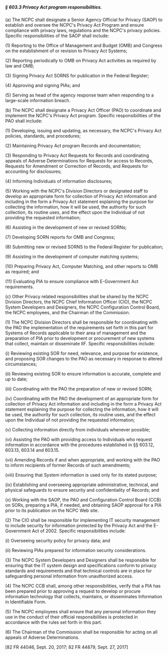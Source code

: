 ##### § 603.3 Privacy Act program responsibilities. #####

(a) The NCPC shall designate a Senior Agency Official for Privacy (SAOP) to establish and oversee the NCPC's Privacy Act Program and ensure compliance with privacy laws, regulations and the NCPC's privacy policies. Specific responsibilities of the SAOP shall include:

(1) Reporting to the Office of Management and Budget (OMB) and Congress on the establishment of or revision to Privacy Act Systems;

(2) Reporting periodically to OMB on Privacy Act activities as required by law and OMB;

(3) Signing Privacy Act SORNS for publication in the Federal Register;

(4) Approving and signing PIAs; and

(5) Serving as head of the agency response team when responding to a large-scale information breach.

(b) The NCPC shall designate a Privacy Act Officer (PAO) to coordinate and implement the NCPC's Privacy Act program. Specific responsibilities of the PAO shall include:

(1) Developing, issuing and updating, as necessary, the NCPC's Privacy Act policies, standards, and procedures;

(2) Maintaining Privacy Act program Records and documentation;

(3) Responding to Privacy Act Requests for Records and coordinating appeals of Adverse Determinations for Requests for access to Records, Requests for Amendment or Correction of Records, and Requests for accounting for disclosures;

(4) Informing Individuals of information disclosures;

(5) Working with the NCPC's Division Directors or designated staff to develop an appropriate form for collection of Privacy Act information and including in the form a Privacy Act statement explaining the purpose for collecting the information, how it will be used, the authority for such collection, its routine uses, and the effect upon the Individual of not providing the requested information;

(6) Assisting in the development of new or revised SORNs;

(7) Developing SORN reports for OMB and Congress;

(8) Submitting new or revised SORNS to the Federal Register for publication;

(9) Assisting in the development of computer matching systems;

(10) Preparing Privacy Act, Computer Matching, and other reports to OMB as required; and

(11) Evaluating PIA to ensure compliance with E-Government Act requirements.

(c) Other Privacy related responsibilities shall be shared by the NCPC Division Directors, the NCPC Chief Information Officer (CIO), the NCPC System Developers and Designers, the NCPC Configuration Control Board, the NCPC employees, and the Chairman of the Commission.

(1) The NCPC Division Directors shall be responsible for coordinating with the PAO the implementation of the requirements set forth in this part for Systems of Records applicable to their area of management and the preparation of PIA prior to development or procurement of new systems that collect, maintain or disseminate IIF. Specific responsibilities include:

(i) Reviewing existing SOR for need, relevance, and purpose for existence, and proposing SOR changes to the PAO as necessary in response to altered circumstances;

(ii) Reviewing existing SOR to ensure information is accurate, complete and up to date;

(iii) Coordinating with the PAO the preparation of new or revised SORN;

(iv) Coordinating with the PAO the development of an appropriate form for collection of Privacy Act information and including in the form a Privacy Act statement explaining the purpose for collecting the information, how it will be used, the authority for such collection, its routine uses, and the effect upon the Individual of not providing the requested information;

(v) Collecting information directly from individuals whenever possible;

(vi) Assisting the PAO with providing access to Individuals who request information in accordance with the procedures established in §§ 603.12, 603.13, 603.14 and 603.15.

(vii) Amending Records if and when appropriate, and working with the PAO to inform recipients of former Records of such amendments;

(viii) Ensuring that System information is used only for its stated purpose;

(ix) Establishing and overseeing appropriate administrative, technical, and physical safeguards to ensure security and confidentiality of Records; and

(x) Working with the SAOP, the PAO and Configuration Control Board (CCB) on SORs, preparing a PIA, if needed, and obtaining SAOP approval for a PIA prior to its publication on the NCPC Web site.

(2) The CIO shall be responsible for implementing IT security management to include security for information protected by the Privacy Act and the E-Government Act of 2002. Specific responsibilities include:

(i) Overseeing security policy for privacy data; and

(ii) Reviewing PIAs prepared for information security considerations.

(3) The NCPC System Developers and Designers shall be responsible for ensuring that the IT system design and specifications conform to privacy standards and requirements and that technical controls are in place for safeguarding personal information from unauthorized access.

(4) The NCPC CCB shall, among other responsibilities, verify that a PIA has been prepared prior to approving a request to develop or procure information technology that collects, maintains, or disseminates Information in Identifiable Form.

(5) The NCPC employees shall ensure that any personal information they use in the conduct of their official responsibilities is protected in accordance with the rules set forth in this part.

(6) The Chairman of the Commission shall be responsible for acting on all appeals of Adverse Determinations.

[82 FR 44046, Sept. 20, 2017; 82 FR 44879, Sept. 27, 2017]